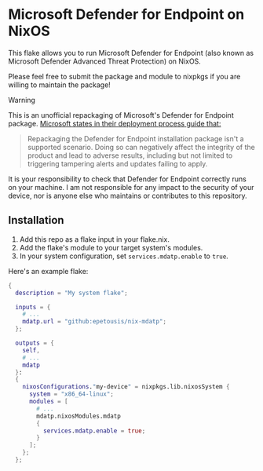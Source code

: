 # Microsoft Defender for Endpoint on NixOS

This flake allows you to run Microsoft Defender for Endpoint (also known as Microsoft Defender Advanced Threat Protection) on NixOS.

Please feel free to submit the package and module to nixpkgs if you are willing to maintain the package!

> [!WARNING]  
> This is an unofficial repackaging of Microsoft's Defender for Endpoint package. [Microsoft states in their deployment process guide that:](https://learn.microsoft.com/en-us/defender-endpoint/linux-installer-script#deployment-process)
> > Repackaging the Defender for Endpoint installation package isn't a supported scenario. Doing so can negatively affect the integrity of the product and lead to adverse results, including but not limited to triggering tampering alerts and updates failing to apply.
>
> It is your responsibility to check that Defender for Endpoint correctly runs on your machine. I am not responsible for any impact to the security of your device, nor is anyone else who maintains or contributes to this repository.

## Installation

1. Add this repo as a flake input in your flake.nix.
2. Add the flake's module to your target system's modules.
3. In your system configuration, set `services.mdatp.enable` to `true`.

Here's an example flake:

```nix
{
  description = "My system flake";

  inputs = {
    # ...
    mdatp.url = "github:epetousis/nix-mdatp";
  };

  outputs = {
    self,
    # ...
    mdatp
  }:
  {
    nixosConfigurations."my-device" = nixpkgs.lib.nixosSystem {
      system = "x86_64-linux";
      modules = [
        # ...
        mdatp.nixosModules.mdatp
        {
          services.mdatp.enable = true;
        }
      ];
    };
  };
```
